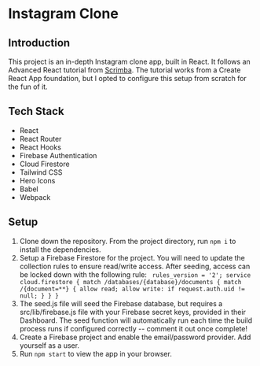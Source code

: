 # Instagram Clone

## Introduction

This project is an in-depth Instagram clone app, built in React. It follows an Advanced React tutorial from [Scrimba](https://scrimba.com/learn/photoapp). The tutorial works from a Create React App foundation, but I opted to configure this setup from scratch for the fun of it. 

## Tech Stack

- React
- React Router
- React Hooks
- Firebase Authentication
- Cloud Firestore
- Tailwind CSS
- Hero Icons
- Babel
- Webpack

## Setup

1. Clone down the repository. From the project directory, run `npm i` to install the dependencies.
1. Setup a Firebase Firestore for the project. You will need to update the collection rules to ensure read/write access. After seeding, access can be locked down with the following rule:
  ` rules_version = '2';
    service cloud.firestore {
      match /databases/{database}/documents {
        match /{document=**} {
          allow read;
          allow write: if request.auth.uid != null;
        }
      }
    }`
1. The seed.js file will seed the Firebase database, but requires a src/lib/firebase.js file with your Firebase secret keys, provided in their Dashboard. The seed function will automatically run each time the build process runs if configured correctly -- comment it out once complete!
1. Create a Firebase project and enable the email/password provider. Add yourself as a user.
1. Run `npm start` to view the app in your browser.
